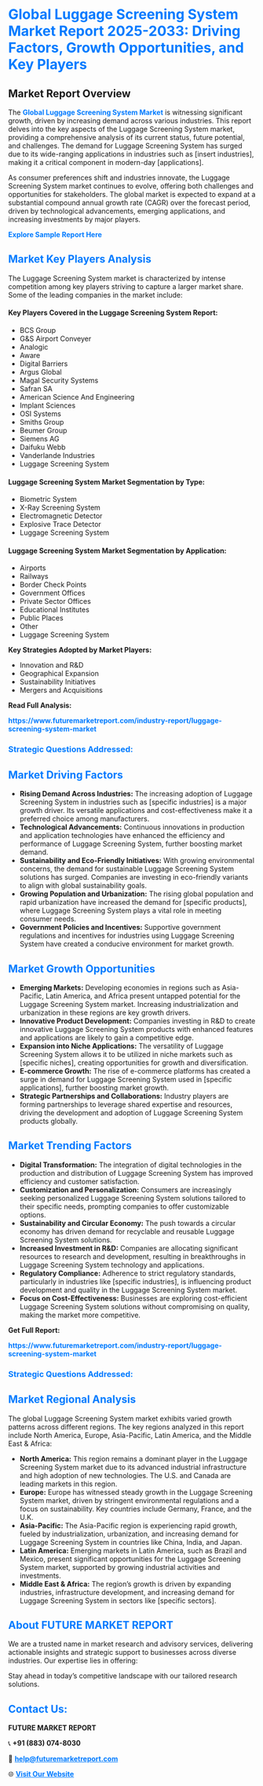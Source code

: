 <h1 style="color: #007BFF;">Global Luggage Screening System Market Report 2025-2033: Driving Factors, Growth Opportunities, and Key Players</h1>

<section id="overview">
<h2>Market Report Overview</h2>
<p>The <a href="https://www.futuremarketreport.com/industry-report/luggage-screening-system-market" style="color: #007BFF; text-decoration: none;"><strong>Global Luggage Screening System Market</strong></a> is witnessing significant growth, driven by increasing demand across various industries. This report delves into the key aspects of the Luggage Screening System market, providing a comprehensive analysis of its current status, future potential, and challenges. The demand for Luggage Screening System has surged due to its wide-ranging applications in industries such as [insert industries], making it a critical component in modern-day [applications].</p>
<p>As consumer preferences shift and industries innovate, the Luggage Screening System market continues to evolve, offering both challenges and opportunities for stakeholders. The global market is expected to expand at a substantial compound annual growth rate (CAGR) over the forecast period, driven by technological advancements, emerging applications, and increasing investments by major players.</p>
</section>

<section id="overview">
<p><a href="https://www.futuremarketreport.com/request-sample/reportId=101619" style="color: #007BFF; text-decoration: none;"><strong>Explore Sample Report Here</strong></a></p>
</section>

<section id="key-players">
<h2 style="color: #007BFF;">Market Key Players Analysis</h2>
<p>The Luggage Screening System market is characterized by intense competition among key players striving to capture a larger market share. Some of the leading companies in the market include:</p>
<h4>Key Players Covered in the Luggage Screening System Report:</h4>
<ul><li>BCS Group</li><li>G&amp;S Airport Conveyer</li><li>Analogic</li><li>Aware</li><li>Digital Barriers</li><li>Argus Global</li><li>Magal Security Systems</li><li>Safran SA</li><li>American Science And Engineering</li><li>Implant Sciences</li><li>OSI Systems</li><li>Smiths Group</li><li>Beumer Group</li><li>Siemens AG</li><li>Daifuku Webb</li><li>Vanderlande Industries</li><li>Luggage Screening System</li></ul>
<h4>Luggage Screening System Market Segmentation by Type:</h4>
<ul><li>Biometric System</li><li>X-Ray Screening System</li><li>Electromagnetic Detector</li><li>Explosive Trace Detector</li><li>Luggage Screening System</li></ul>

<h4>Luggage Screening System Market Segmentation by Application:</h4>
<ul><li>Airports</li><li>Railways</li><li>Border Check Points</li><li>Government Offices</li><li>Private Sector Offices</li><li>Educational Institutes</li><li>Public Places</li><li>Other</li><li>Luggage Screening System</li></ul>
<p><strong>Key Strategies Adopted by Market Players:</strong></p>
<ul>
<li>Innovation and R&D</li>
<li>Geographical Expansion</li>
<li>Sustainability Initiatives</li>
<li>Mergers and Acquisitions</li>
</ul>
</section>

<section>
<p><strong>Read Full Analysis: </strong></p><a href="https://www.futuremarketreport.com/industry-report/luggage-screening-system-market" style="color: #007BFF; text-decoration: none;"><strong>https://www.futuremarketreport.com/industry-report/luggage-screening-system-market</strong></a>
<h3 style="color: #007BFF;">Strategic Questions Addressed:</h3>
</section>

<section id="driving-factors">
<h2 style="color: #007BFF;">Market Driving Factors</h2>
<ul>
<li><strong>Rising Demand Across Industries:</strong> The increasing adoption of Luggage Screening System in industries such as [specific industries] is a major growth driver. Its versatile applications and cost-effectiveness make it a preferred choice among manufacturers.</li>
<li><strong>Technological Advancements:</strong> Continuous innovations in production and application technologies have enhanced the efficiency and performance of Luggage Screening System, further boosting market demand.</li>
<li><strong>Sustainability and Eco-Friendly Initiatives:</strong> With growing environmental concerns, the demand for sustainable Luggage Screening System solutions has surged. Companies are investing in eco-friendly variants to align with global sustainability goals.</li>
<li><strong>Growing Population and Urbanization:</strong> The rising global population and rapid urbanization have increased the demand for [specific products], where Luggage Screening System plays a vital role in meeting consumer needs.</li>
<li><strong>Government Policies and Incentives:</strong> Supportive government regulations and incentives for industries using Luggage Screening System have created a conducive environment for market growth.</li>
</ul>
</section>

<section id="growth-opportunities">
<h2 style="color: #007BFF;">Market Growth Opportunities</h2>
<ul>
<li><strong>Emerging Markets:</strong> Developing economies in regions such as Asia-Pacific, Latin America, and Africa present untapped potential for the Luggage Screening System market. Increasing industrialization and urbanization in these regions are key growth drivers.</li>
<li><strong>Innovative Product Development:</strong> Companies investing in R&D to create innovative Luggage Screening System products with enhanced features and applications are likely to gain a competitive edge.</li>
<li><strong>Expansion into Niche Applications:</strong> The versatility of Luggage Screening System allows it to be utilized in niche markets such as [specific niches], creating opportunities for growth and diversification.</li>
<li><strong>E-commerce Growth:</strong> The rise of e-commerce platforms has created a surge in demand for Luggage Screening System used in [specific applications], further boosting market growth.</li>
<li><strong>Strategic Partnerships and Collaborations:</strong> Industry players are forming partnerships to leverage shared expertise and resources, driving the development and adoption of Luggage Screening System products globally.</li>
</ul>
</section>

<section id="trending-factors">
<h2 style="color: #007BFF;">Market Trending Factors</h2>
<ul>
<li><strong>Digital Transformation:</strong> The integration of digital technologies in the production and distribution of Luggage Screening System has improved efficiency and customer satisfaction.</li>
<li><strong>Customization and Personalization:</strong> Consumers are increasingly seeking personalized Luggage Screening System solutions tailored to their specific needs, prompting companies to offer customizable options.</li>
<li><strong>Sustainability and Circular Economy:</strong> The push towards a circular economy has driven demand for recyclable and reusable Luggage Screening System solutions.</li>
<li><strong>Increased Investment in R&D:</strong> Companies are allocating significant resources to research and development, resulting in breakthroughs in Luggage Screening System technology and applications.</li>
<li><strong>Regulatory Compliance:</strong> Adherence to strict regulatory standards, particularly in industries like [specific industries], is influencing product development and quality in the Luggage Screening System market.</li>
<li><strong>Focus on Cost-Effectiveness:</strong> Businesses are exploring cost-efficient Luggage Screening System solutions without compromising on quality, making the market more competitive.</li>
</ul>
</section>

<section>
<p><strong>Get Full Report: </strong></p><a href="https://www.futuremarketreport.com/industry-report/luggage-screening-system-market" style="color: #007BFF; text-decoration: none;"><strong>https://www.futuremarketreport.com/industry-report/luggage-screening-system-market</strong></a>
<h3 style="color: #007BFF;">Strategic Questions Addressed:</h3>
</section>


<section id="regional-analysis">
<h2 style="color: #007BFF;">Market Regional Analysis</h2>
<p>The global Luggage Screening System market exhibits varied growth patterns across different regions. The key regions analyzed in this report include North America, Europe, Asia-Pacific, Latin America, and the Middle East & Africa:</p>
<ul>
<li><strong>North America:</strong> This region remains a dominant player in the Luggage Screening System market due to its advanced industrial infrastructure and high adoption of new technologies. The U.S. and Canada are leading markets in this region.</li>
<li><strong>Europe:</strong> Europe has witnessed steady growth in the Luggage Screening System market, driven by stringent environmental regulations and a focus on sustainability. Key countries include Germany, France, and the U.K.</li>
<li><strong>Asia-Pacific:</strong> The Asia-Pacific region is experiencing rapid growth, fueled by industrialization, urbanization, and increasing demand for Luggage Screening System in countries like China, India, and Japan.</li>
<li><strong>Latin America:</strong> Emerging markets in Latin America, such as Brazil and Mexico, present significant opportunities for the Luggage Screening System market, supported by growing industrial activities and investments.</li>
<li><strong>Middle East & Africa:</strong> The region’s growth is driven by expanding industries, infrastructure development, and increasing demand for Luggage Screening System in sectors like [specific sectors].</li>
</ul>
</section>

<footer>
<h2 style="color: #007BFF;">About FUTURE MARKET REPORT</h2>
<p>We are a trusted name in market research and advisory services, delivering actionable insights and strategic support to businesses across diverse industries. Our expertise lies in offering:</p>

<p>Stay ahead in today’s competitive landscape with our tailored research solutions.</p>

<h2 style="color: #007BFF;">Contact Us:</h2>
<p><strong>FUTURE MARKET REPORT</strong></p>
<p>📞 <strong>+91 (883) 074-8030</strong></p>
<p>📧 <strong><a href="mailto:help@futuremarketreport.com" style="color: #007BFF;">help@futuremarketreport.com</a></strong></p>
<p>🌐 <strong><a href="https://www.futuremarketreport.com/" style="color: #007BFF;">Visit Our Website</a></strong></p>
</footer>